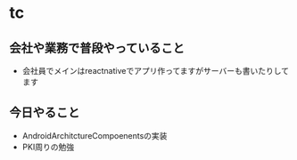 # tc

## 会社や業務で普段やっていること
- 会社員でメインはreactnativeでアプリ作ってますがサーバーも書いたりしてます

## 今日やること
- AndroidArchitctureCompoenentsの実装
- PKI周りの勉強
